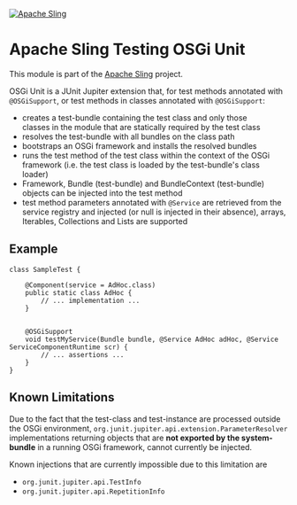 [![Apache Sling](https://sling.apache.org/res/logos/sling.png)](https://sling.apache.org)

# Apache Sling Testing OSGi Unit

This module is part of the [Apache Sling](https://sling.apache.org) project.

OSGi Unit is a JUnit Jupiter extension that, for test methods
annotated with `@OSGiSupport`, or test methods in classes annotated
with `@OSGiSupport`:

- creates a test-bundle containing the test class and only those  
  classes in the module that are statically required by the test
  class
- resolves the test-bundle with all bundles on the class path
- bootstraps an OSGi framework and installs the resolved bundles
- runs the test method of the test class within the context of
  the OSGi framework (i.e. the test class is loaded by the
  test-bundle's class loader)
- Framework, Bundle (test-bundle) and BundleContext (test-bundle)
  objects can be injected into the test method 
- test method parameters annotated with `@Service` are retrieved
  from the service registry and injected (or null is injected in
  their absence), arrays, Iterables, Collections and Lists are
  supported

## Example

```
class SampleTest {

    @Component(service = AdHoc.class)
    public static class AdHoc {
        // ... implementation ...
    } 
    

    @OSGiSupport
    void testMyService(Bundle bundle, @Service AdHoc adHoc, @Service ServiceComponentRuntime scr) {
        // ... assertions ...
    } 
}
```

## Known Limitations

Due to the fact that the test-class and test-instance are processed outside the OSGi environment,
`org.junit.jupiter.api.extension.ParameterResolver` implementations returning objects that are **not
exported by the system-bundle** in a running OSGi framework, cannot currently be injected.

Known injections that are currently impossible due to this limitation are
- `org.junit.jupiter.api.TestInfo`
- `org.junit.jupiter.api.RepetitionInfo`
